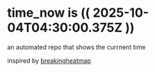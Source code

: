 # time_now is (( 2025-10-04T04:30:00.375Z ))

an automated repo that shows the currnent time

inspired by [breakingheatmap](https://github.com/breakingheatmap/breakingheatmap)